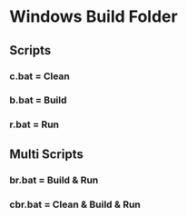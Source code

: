 # Windows Build Folder

## Scripts
### c.bat   = Clean
### b.bat   = Build
### r.bat   = Run

## Multi Scripts
### br.bat  = Build & Run
### cbr.bat = Clean & Build & Run